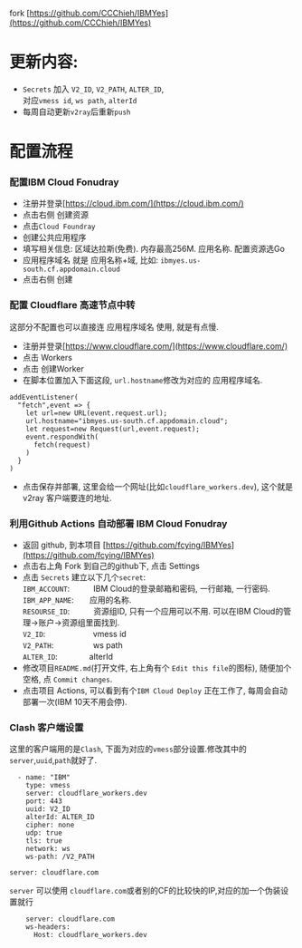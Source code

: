 fork [https://github.com/CCChieh/IBMYes](https://github.com/CCChieh/IBMYes)  


# 更新内容:
* `Secrets` 加入 `V2_ID`, `V2_PATH`, `ALTER_ID`,  
  对应`vmess id`, `ws path`, `alterId`
* 每周自动更新`v2ray`后重新`push`


# 配置流程

### 配置IBM Cloud Fonudray
* 注册并登录[https://cloud.ibm.com/](https://cloud.ibm.com/)
* 点击右侧 创建资源
* 点击`Cloud Foundray`
* 创建公共应用程序
* 填写相关信息: 区域达拉斯(免费). 内存最高256M. 应用名称. 配置资源选Go
* 应用程序域名 就是 应用名称+域, 比如: `ibmyes.us-south.cf.appdomain.cloud`
* 点击右侧 创建

### 配置 Cloudflare 高速节点中转
这部分不配置也可以直接连 应用程序域名 使用, 就是有点慢.
* 注册并登录[https://www.cloudflare.com/](https://www.cloudflare.com/)
* 点击 Workers
* 点击 创建Worker
* 在脚本位置加入下面这段, `url.hostname`修改为对应的 应用程序域名.
```
addEventListener(
  "fetch",event => {
    let url=new URL(event.request.url);
    url.hostname="ibmyes.us-south.cf.appdomain.cloud";
    let request=new Request(url,event.request);
    event.respondWith(
      fetch(request)
    )
  }
)
```
* 点击保存并部署, 这里会给一个网址(比如`cloudflare_workers.dev`), 这个就是 v2ray 客户端要连的地址.

### 利用Github Actions 自动部署 IBM Cloud Fonudray
* 返回 github, 到本项目 [https://github.com/fcying/IBMYes](https://github.com/fcying/IBMYes)
* 点击右上角 Fork 到自己的github下, 点击 Settings
* 点击 `Secrets` 建立以下几个`secret`:  
  `IBM_ACCOUNT`:　　　IBM Cloud的登录邮箱和密码, 一行邮箱, 一行密码.  
  `IBM_APP_NAME`:　　应用的名称.  
  `RESOURSE_ID`:　　　资源组ID, 只有一个应用可以不用. 可以在IBM Cloud的管理->账户->资源组里面找到.  
  `V2_ID`:　　　　　　vmess id  
  `V2_PATH`:　　　　　ws path  
  `ALTER_ID`:　　　　alterId  
* 修改项目`README.md`(打开文件, 右上角有个 `Edit this file`的图标), 随便加个空格, 点 `Commit changes`.
* 点击项目 Actions, 可以看到有个`IBM Cloud Deploy` 正在工作了, 每周会自动部署一次(IBM 10天不用会停).

### Clash 客户端设置
这里的客户端用的是`Clash`, 下面为对应的`vmess`部分设置.修改其中的`server`,`uuid`,`path`就好了.
```
  - name: "IBM"
    type: vmess
    server: cloudflare_workers.dev
    port: 443
    uuid: V2_ID
    alterId: ALTER_ID
    cipher: none
    udp: true
    tls: true
    network: ws
    ws-path: /V2_PATH
```
    server: cloudflare.com
`server` 可以使用 `cloudflare.com`或者别的CF的比较快的IP,对应的加一个伪装设置就行
```
    server: cloudflare.com
    ws-headers:
      Host: cloudflare_workers.dev
```
 
 
 
